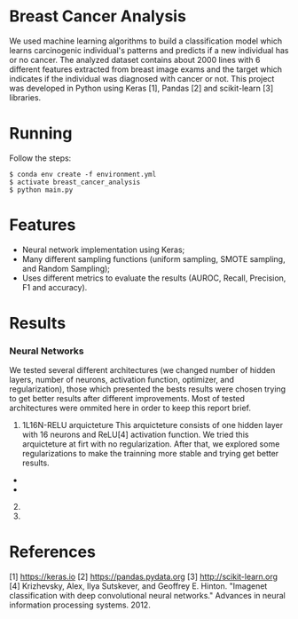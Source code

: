 # Breast Cancer Analysis

We used machine learning algorithms to build a classification model which learns carcinogenic individual's patterns and predicts if a new individual has or no cancer. The analyzed dataset contains about 2000 lines with 6 different features extracted from breast image exams and the target which indicates if the individual was diagnosed with cancer or not. This project was developed in Python using Keras [1], Pandas [2] and scikit-learn [3] libraries.

# Running

Follow the steps:

	$ conda env create -f environment.yml
	$ activate breast_cancer_analysis
	$ python main.py

# Features
* Neural network implementation using Keras;
* Many different sampling functions (uniform sampling, SMOTE sampling, and Random Sampling);
* Uses different metrics to evaluate the results (AUROC, Recall, Precision, F1 and accuracy).

# Results

### Neural Networks ###

We tested several different architectures (we changed number of hidden layers, number of neurons, activation function, optimizer, and regularization), those which presented the bests results were chosen trying to get better results after different improvements. Most of tested architectures were ommited here in order to keep this report brief. 

1. 1L16N-RELU arquicteture
This arquicteture consists of one hidden layer with 16 neurons and ReLU[4] activation function.
We tried this arquicteture at firt with no regularization. After that, we explored some regularizations to make the trainning more stable and trying get better results.

* 

*

2.  


3. 


# References

[1] https://keras.io
[2] https://pandas.pydata.org
[3]	http://scikit-learn.org
[4] Krizhevsky, Alex, Ilya Sutskever, and Geoffrey E. Hinton. "Imagenet classification with deep convolutional neural networks." Advances in neural information processing systems. 2012.